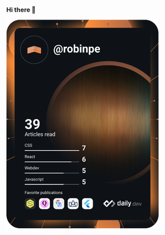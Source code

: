 ### Hi there 👋


<a href="https://app.daily.dev/robinpe"><img src="https://github.com/PeRobin/PeRobin/blob/master/devcard.svg" width="400" alt="Robin Pe's Dev Card"/></a>
<!--
**PeRobin/PeRobin** is a ✨ _special_ ✨ repository because its `README.md` (this file) appears on your GitHub profile.

Here are some ideas to get you started:

- 🔭 I’m currently working on ...
- 🌱 I’m currently learning ...
- 👯 I’m looking to collaborate on ...
- 🤔 I’m looking for help with ...
- 💬 Ask me about ...
- 📫 How to reach me: ...
- 😄 Pronouns: ...
- ⚡ Fun fact: ...
-->
